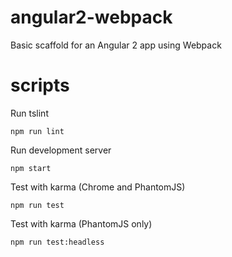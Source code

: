 # angular2-webpack
Basic scaffold for an Angular 2 app using Webpack

# scripts
Run tslint

    npm run lint
    
Run development server

    npm start
    
Test with karma (Chrome and PhantomJS)
    
    npm run test
    
Test with karma (PhantomJS only)

    npm run test:headless
    
    

